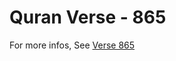 # Quran Verse - 865 

For more infos, See [Verse 865](https://www.quranbookk.com/quran/search?q=865)